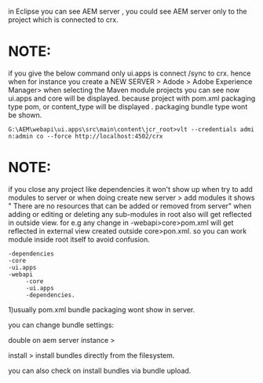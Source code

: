 in Eclipse you can see AEM server , you could see AEM server only to
the project which is connected to crx.

NOTE:
====
if you give the below command only ui.apps is connect /sync to crx. hence when for instance
you create a NEW SERVER  > Adode > Adobe Experience Manager> when selecting the Maven module projects
you can see now ui.apps and core will be displayed. because project with pom.xml packaging type
pom, or content_type will be displayed . packaging bundle type wont be shown.  

    G:\AEM\webapi\ui.apps\src\main\content\jcr_root>vlt --credentials admi n:admin co --force http://localhost:4502/crx



NOTE:
=====
if you close any project like dependencies it won't show up when try to add modules to server or when doing
create new server > add modules it shows " There are no resources that can be added or removed from server"
when adding or editing or deleting any sub-modules in root also will get reflected in outside view.
for e.g any change in -webapi>core>pom.xml will get reflected in external view created outside core>pon.xml.
so you can work module inside root itself to avoid confusion.

    -dependencies
    -core
    -ui.apps 
    -webapi 
         -core
         -ui.apps
         -dependencies.



1)usually pom.xml bundle packaging wont show in server.

you can change bundle settings:

double on aem server instance >

install > install bundles directly from the filesystem.

you can also check on install bundles via bundle upload.
